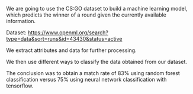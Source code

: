 We are going to use the CS:GO dataset to build a machine learning model, which predicts the winner of a round given the currently available information.

Dataset: https://www.openml.org/search?type=data&sort=runs&id=43430&status=active


We extract attributes and data for further processing.

We then use different ways to classify the data obtained from our dataset.

The conclusion was to obtain a match rate of 83% using random forest 
classification versus 75% using neural network classification with tensorflow.
